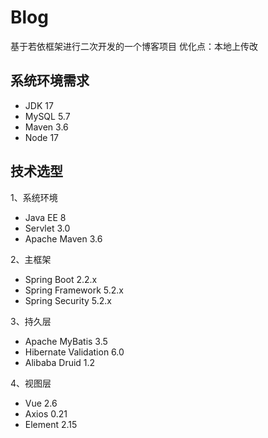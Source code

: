 # Blog
基于若依框架进行二次开发的一个博客项目
优化点：本地上传改

## 系统环境需求

- JDK 17
- MySQL  5.7
- Maven 3.6
- Node 17

## 技术选型

1、系统环境

- Java EE 8
- Servlet 3.0
- Apache Maven 3.6

2、主框架

- Spring Boot 2.2.x
- Spring Framework 5.2.x
- Spring Security 5.2.x

3、持久层

- Apache MyBatis 3.5
- Hibernate Validation 6.0
- Alibaba Druid 1.2

4、视图层

- Vue 2.6
- Axios 0.21
- Element 2.15

